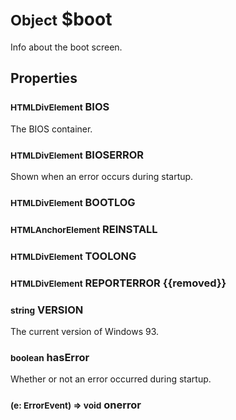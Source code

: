 # <small>Object</small> $boot
Info about the boot screen.
## Properties

### <small>HTMLDivElement</small> BIOS
The BIOS container.
### <small>HTMLDivElement</small> BIOSERROR
Shown when an error occurs during startup.
### <small>HTMLDivElement</small> BOOTLOG
### <small>HTMLAnchorElement</small> REINSTALL
### <small>HTMLDivElement</small> TOOLONG
### <small>HTMLDivElement</small> REPORTERROR {{removed}}
### <small>string</small> VERSION
The current version of Windows 93.
### <small>boolean</small> hasError
Whether or not an error occurred during startup.
### <small>(e: ErrorEvent) => void</small> onerror